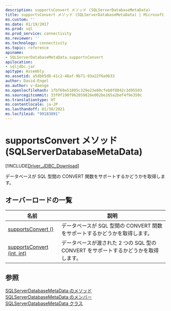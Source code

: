 ```yaml
---
description: supportsConvert メソッド (SQLServerDatabaseMetaData)
title: supportsConvert メソッド (SQLServerDatabaseMetaData) | Microsoft Docs
ms.custom: ''
ms.date: 01/19/2017
ms.prod: sql
ms.prod_service: connectivity
ms.reviewer: ''
ms.technology: connectivity
ms.topic: reference
apiname:
- SQLServerDatabaseMetaData.supportsConvert
apilocation:
- sqljdbc.jar
apitype: Assembly
ms.assetid: a5dbb5d8-41c2-48af-9b71-93a22f6a9b33
author: David-Engel
ms.author: v-daenge
ms.openlocfilehash: 1fbf69e51805c329e23e80cfeb0f8842c3d95593
ms.sourcegitcommit: 33f0f190f962059826e002be165a2bef4f9e350c
ms.translationtype: HT
ms.contentlocale: ja-JP
ms.lasthandoff: 01/30/2021
ms.locfileid: "99183891"
---
```

# <a name="supportsconvert-method-sqlserverdatabasemetadata"></a>supportsConvert メソッド (SQLServerDatabaseMetaData)
[!INCLUDE[Driver_JDBC_Download](../../../includes/driver_jdbc_download.md)]

  データベースが SQL 型間の CONVERT 関数をサポートするかどうかを取得します。  
  
## <a name="overload-list"></a>オーバーロードの一覧  
  
|名前|説明|  
|----------|-----------------|  
|[supportsConvert ()](../../../connect/jdbc/reference/supportsconvert-method.md)|データベースが SQL 型間の CONVERT 関数をサポートするかどうかを取得します。|  
|[supportsConvert (int, int)](../../../connect/jdbc/reference/supportsconvert-method-int-int.md)|データベースが渡された 2 つの SQL 型の CONVERT をサポートするかどうかを取得します。|  
  
## <a name="see-also"></a>参照  
 [SQLServerDatabaseMetaData のメソッド](../../../connect/jdbc/reference/sqlserverdatabasemetadata-methods.md)   
 [SQLServerDatabaseMetaData のメンバー](../../../connect/jdbc/reference/sqlserverdatabasemetadata-members.md)   
 [SQLServerDatabaseMetaData クラス](../../../connect/jdbc/reference/sqlserverdatabasemetadata-class.md)  
  
  
